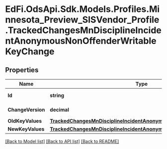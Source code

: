 # EdFi.OdsApi.Sdk.Models.Profiles.Minnesota_Preview_SISVendor_Profile.TrackedChangesMnDisciplineIncidentAnonymousNonOffenderWritableKeyChange

## Properties

Name | Type | Description | Notes
------------ | ------------- | ------------- | -------------
**Id** | **string** | Resource identifier | [optional] 
**ChangeVersion** | **decimal** | Change version | [optional] 
**OldKeyValues** | [**TrackedChangesMnDisciplineIncidentAnonymousNonOffenderWritableKey**](TrackedChangesMnDisciplineIncidentAnonymousNonOffenderWritableKey.md) |  | [optional] 
**NewKeyValues** | [**TrackedChangesMnDisciplineIncidentAnonymousNonOffenderWritableKey**](TrackedChangesMnDisciplineIncidentAnonymousNonOffenderWritableKey.md) |  | [optional] 

[[Back to Model list]](../README.md#documentation-for-models) [[Back to API list]](../README.md#documentation-for-api-endpoints) [[Back to README]](../README.md)


